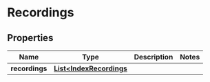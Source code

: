 
# Recordings

## Properties
Name | Type | Description | Notes
------------ | ------------- | ------------- | -------------
**recordings** | [**List&lt;IndexRecordings**](IndexRecordings.md) |  | 



